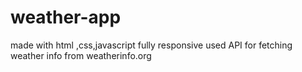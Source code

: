 # weather-app
made with html ,css,javascript fully responsive
used API for fetching weather info from weatherinfo.org
